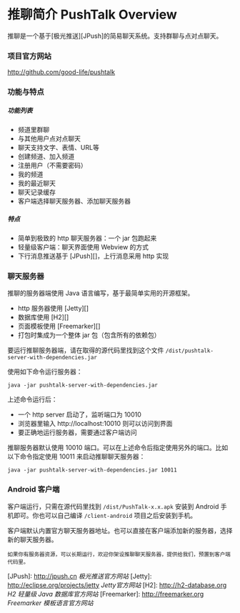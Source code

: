 # 推聊简介 PushTalk Overview
推聊是一个基于[极光推送][JPush]的简易聊天系统。支持群聊与点对点聊天。

### 项目官方网站
http://github.com/good-life/pushtalk  

### 功能与特点
  
##### 功能列表

* 频道里群聊
* 与其他用户点对点聊天
* 聊天支持文字、表情、URL等
* 创建频道、加入频道
* 注册用户（不需要密码）
* 我的频道
* 我的最近聊天
* 聊天记录缓存
* 客户端选择聊天服务器、添加聊天服务器

##### 特点

* 简单到极致的 http 聊天服务器：一个 jar 包跑起来
* 轻量级客户端：聊天界面使用 Webview 的方式
* 下行消息推送基于 [JPush][]，上行消息采用 http 实现

### 聊天服务器

推聊的服务器端使用 Java 语言编写，基于最简单实用的开源框架。

* http 服务器使用 [Jetty][]
* 数据库使用 [H2][]
* 页面模板使用 [Freemarker][]
* 打包时集成为一个整体 jar 包（包含所有的依赖包）

要运行推聊服务器端，请在取得的源代码里找到这个文件 ``/dist/pushtalk-server-with-dependencies.jar``

使用如下命令运行服务器：

	java -jar pushtalk-server-with-dependencies.jar
	
上述命令运行后：

* 一个 http server 启动了，监听端口为 10010
* 浏览器里输入 http://localhost:10010 则可以访问到界面
* 要正确地运行服务器，需要通过客户端访问

推聊服务器默认使用 10010 端口。可以在上述命令后指定使用另外的端口。比如以下命令指定使用 10011 来启动推聊聊天服务器：

	java -jar pushtalk-server-with-dependencies.jar 10011


### Android 客户端

客户端运行，只需在源代码里找到 `/dist/PushTalk-x.x.apk` 安装到 Android 手机即可。你也可以自己编译 `/client-android` 项目之后安装到手机。

客户端默认内置官方聊天服务器地址。也可以直接在客户端添加新的服务器，选择新的聊天服务器。

```
如果你有服务器资源，可以长期运行，欢迎你架设推聊聊天服务器，提供给我们，预置到客户端代码里。
```


[JPush]: http://jpush.cn *极光推送官方网站*
[Jetty]: http://eclipse.org/projects/jetty *Jetty官方网站*
[H2]: http://h2-database.org *H2 轻量级 Java 数据库官方网站*
[Freemarker]: http://freemarker.org *Freemarker 模板语言官方网站*

